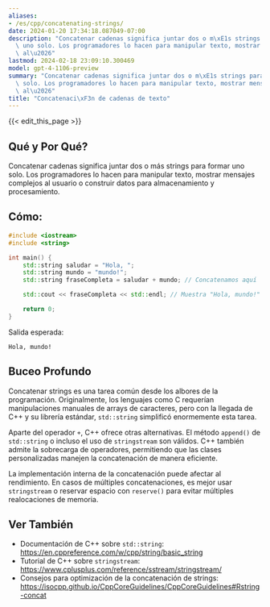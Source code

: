 ```yaml
---
aliases:
- /es/cpp/concatenating-strings/
date: 2024-01-20 17:34:18.087049-07:00
description: "Concatenar cadenas significa juntar dos o m\xE1s strings para formar\
  \ uno solo. Los programadores lo hacen para manipular texto, mostrar mensajes complejos\
  \ al\u2026"
lastmod: 2024-02-18 23:09:10.300469
model: gpt-4-1106-preview
summary: "Concatenar cadenas significa juntar dos o m\xE1s strings para formar uno\
  \ solo. Los programadores lo hacen para manipular texto, mostrar mensajes complejos\
  \ al\u2026"
title: "Concatenaci\xF3n de cadenas de texto"
---
```


{{< edit_this_page >}}

## Qué y Por Qué?

Concatenar cadenas significa juntar dos o más strings para formar uno solo. Los programadores lo hacen para manipular texto, mostrar mensajes complejos al usuario o construir datos para almacenamiento y procesamiento.

## Cómo:

```C++
#include <iostream>
#include <string>

int main() {
    std::string saludar = "Hola, ";
    std::string mundo = "mundo!";
    std::string fraseCompleta = saludar + mundo; // Concatenamos aquí

    std::cout << fraseCompleta << std::endl; // Muestra "Hola, mundo!"

    return 0;
}
```
Salida esperada:
```
Hola, mundo!
```

## Buceo Profundo

Concatenar strings es una tarea común desde los albores de la programación. Originalmente, los lenguajes como C requerían manipulaciones manuales de arrays de caracteres, pero con la llegada de C++ y su librería estándar, `std::string` simplificó enormemente esta tarea.

Aparte del operador `+`, C++ ofrece otras alternativas. El método `append()` de `std::string` o incluso el uso de `stringstream` son válidos. C++ también admite la sobrecarga de operadores, permitiendo que las clases personalizadas manejen la concatenación de manera eficiente.

La implementación interna de la concatenación puede afectar al rendimiento. En casos de múltiples concatenaciones, es mejor usar `stringstream` o reservar espacio con `reserve()` para evitar múltiples realocaciones de memoria.

## Ver También

- Documentación de C++ sobre `std::string`: https://en.cppreference.com/w/cpp/string/basic_string
- Tutorial de C++ sobre `stringstream`: https://www.cplusplus.com/reference/sstream/stringstream/
- Consejos para optimización de la concatenación de strings: https://isocpp.github.io/CppCoreGuidelines/CppCoreGuidelines#Rstring-concat
